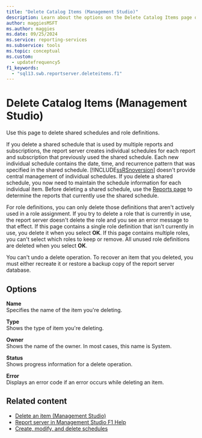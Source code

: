 ```yaml
---
title: "Delete Catalog Items (Management Studio)"
description: Learn about the options on the Delete Catalog Items page of Management Studio that allow you to delete shared schedules and role definitions.
author: maggiesMSFT
ms.author: maggies
ms.date: 09/25/2024
ms.service: reporting-services
ms.subservice: tools
ms.topic: conceptual
ms.custom:
  - updatefrequency5
f1_keywords:
  - "sql13.swb.reportserver.deleteitems.f1"
---
```

# Delete Catalog Items (Management Studio)
  Use this page to delete shared schedules and role definitions.  
  
 If you delete a shared schedule that is used by multiple reports and subscriptions, the report server creates individual schedules for each report and subscription that previously used the shared schedule. Each new individual schedule contains the date, time, and recurrence pattern that was specified in the shared schedule. [!INCLUDE[ssRSnoversion](../../includes/ssrsnoversion-md.md)] doesn't provide central management of individual schedules. If you delete a shared schedule, you now need to maintain the schedule information for each individual item. Before deleting a shared schedule, use the [Reports page](../../reporting-services/tools/schedule-properties-reports-page.md) to determine the reports that currently use the shared schedule.  
  
 For role definitions, you can only delete those definitions that aren't actively used in a role assignment. If you try to delete a role that is currently in use, the report server doesn't delete the role and you see an error message to that effect. If this page contains a single role definition that isn't currently in use, you delete it when you select **OK**. If this page contains multiple roles, you can't select which roles to keep or remove. All unused role definitions are deleted when you select **OK**.  
  
 You can't undo a delete operation. To recover an item that you deleted, you must either recreate it or restore a backup copy of the report server database.  
  
## Options  
 **Name**  
 Specifies the name of the item you're deleting.  
  
 **Type**  
 Shows the type of item you're deleting.  
  
 **Owner**  
 Shows the name of the owner. In most cases, this name is System.  
  
 **Status**  
 Shows progress information for a delete operation.  
  
 **Error**  
 Displays an error code if an error occurs while deleting an item.  
  
## Related content

- [Delete an item &#40;Management Studio&#41;](../../reporting-services/tools/delete-an-item-management-studio.md)
- [Report server in Management Studio F1 Help](../../reporting-services/tools/report-server-in-management-studio-f1-help.md)
- [Create, modify, and delete schedules](../../reporting-services/subscriptions/create-modify-and-delete-schedules.md)
